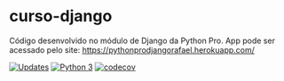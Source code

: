 # curso-django
Código desenvolvido no módulo de Django da Python Pro.
App pode ser acessado pelo site: https://pythonprodjangorafael.herokuapp.com/

[![Updates](https://pyup.io/repos/github/rafarios20/curso-django/shield.svg)](https://pyup.io/repos/github/rafarios20/curso-django/)
[![Python 3](https://pyup.io/repos/github/rafarios20/curso-django/python-3-shield.svg)](https://pyup.io/repos/github/rafarios20/curso-django/)
[![codecov](https://codecov.io/gh/rafarios20/curso-django/branch/main/graph/badge.svg?token=DGA5LSFD0G)](https://codecov.io/gh/rafarios20/curso-django)
